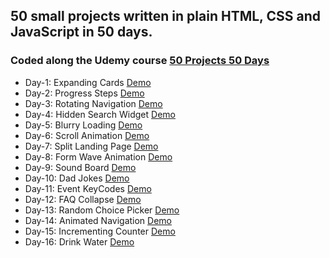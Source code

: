 ## 50 small projects written in plain HTML, CSS and JavaScript in 50 days.

### Coded along the Udemy course [50 Projects 50 Days](https://www.udemy.com/course/50-projects-50-days/)

- Day-1: Expanding Cards [Demo](https://milikkan.github.io/50-webprojects-in-50-days/day1/index.html)
- Day-2: Progress Steps [Demo](https://milikkan.github.io/50-webprojects-in-50-days/day2/index.html)
- Day-3: Rotating Navigation [Demo](https://milikkan.github.io/50-webprojects-in-50-days/day3/index.html)
- Day-4: Hidden Search Widget [Demo](https://milikkan.github.io/50-webprojects-in-50-days/day4/index.html)
- Day-5: Blurry Loading [Demo](https://milikkan.github.io/50-webprojects-in-50-days/day5/index.html)
- Day-6: Scroll Animation [Demo](https://milikkan.github.io/50-webprojects-in-50-days/day6/index.html)
- Day-7: Split Landing Page [Demo](https://milikkan.github.io/50-webprojects-in-50-days/day7/index.html)
- Day-8: Form Wave Animation [Demo](https://milikkan.github.io/50-webprojects-in-50-days/day8/index.html)
- Day-9: Sound Board [Demo](https://milikkan.github.io/50-webprojects-in-50-days/day9/index.html)
- Day-10: Dad Jokes [Demo](https://milikkan.github.io/50-webprojects-in-50-days/day10/index.html)
- Day-11: Event KeyCodes [Demo](https://milikkan.github.io/50-webprojects-in-50-days/day11/index.html)
- Day-12: FAQ Collapse [Demo](https://milikkan.github.io/50-webprojects-in-50-days/day12/index.html)
- Day-13: Random Choice Picker [Demo](https://milikkan.github.io/50-webprojects-in-50-days/day13/index.html)
- Day-14: Animated Navigation [Demo](https://milikkan.github.io/50-webprojects-in-50-days/day14/index.html)
- Day-15: Incrementing Counter [Demo](https://milikkan.github.io/50-webprojects-in-50-days/day15/index.html)
- Day-16: Drink Water [Demo](https://milikkan.github.io/50-webprojects-in-50-days/day16/index.html)

